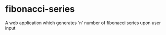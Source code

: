 # fibonacci-series
A web application which generates 'n' number of fibonacci series upon user input
